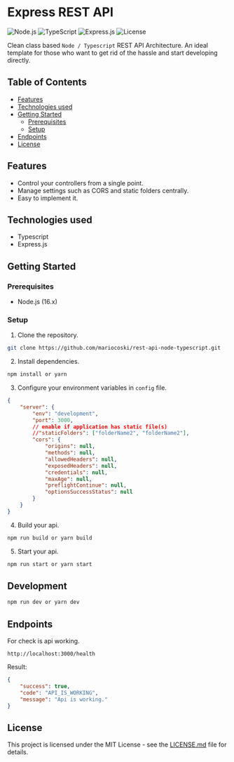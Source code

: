 # Express REST API

![Node.js](https://img.shields.io/badge/Node.js-14.x-green)
![TypeScript](https://shields.io/badge/TypeScript-3178C6?logo=TypeScript&logoColor=FFF&style=flat-square)
![Express.js](https://img.shields.io/badge/Express.js-4.x-blue)
![License](https://img.shields.io/badge/License-MIT-red)

Clean class based `Node / Typescript` REST API Architecture.
An ideal template for those who want to get rid of the hassle and start developing directly.

## Table of Contents

- [Features](#Features)
- [Technologies used](#technologies-used)
- [Getting Started](#getting-started)
  - [Prerequisites](#prerequisites)
  - [Setup](#setup)
- [Endpoints](#endpoints)
- [License](#license)

## Features

- Control your controllers from a single point.
- Manage settings such as CORS and static folders centrally.
- Easy to implement it.

## Technologies used

- Typescript
- Express.js

## Getting Started

### Prerequisites

- Node.js (16.x)

### Setup

1. Clone the repository.

```bash
git clone https://github.com/mariocoski/rest-api-node-typescript.git
```

2. Install dependencies.

```bash
npm install or yarn
```

3. Configure your environment variables in `config` file.

```json
{
	"server": {
		"env": "development",
		"port": 3000,
		// enable if application has static file(s)
		//"staticFolders": ["folderName2", "folderName2"],
		"cors": {
			"origins": null,
			"methods": null,
			"allowedHeaders": null,
			"exposedHeaders": null,
			"credentials": null,
			"maxAge": null,
			"preflightContinue": null,
			"optionsSuccessStatus": null
		}
	}
}
```

4. Build your api.

```bash
npm run build or yarn build
```

5. Start your api.

```bash
npm run start or yarn start
```

## Development

```bash
npm run dev or yarn dev
```

## Endpoints

For check is api working.

```http
http://localhost:3000/health
```

Result:

```json
{
	"success": true,
	"code": "API_IS_WORKING",
	"message": "Api is working."
}
```

## License

This project is licensed under the MIT License - see the [LICENSE.md](./LICENSE.md) file for details.
